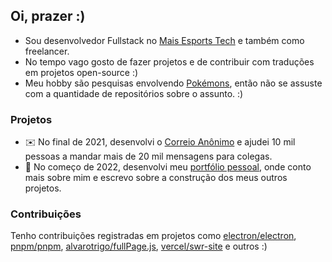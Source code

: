 ## Oi, prazer :)

- Sou desenvolvedor Fullstack no [Mais Esports Tech](https://github.com/maisesportstech) e também como freelancer.
- No tempo vago gosto de fazer projetos e de contribuir com traduções em projetos open-source :)
- Meu hobby são pesquisas envolvendo [Pokémons](https://github.com/guilherssousa/mew-machine), então não se assuste com a quantidade de repositórios sobre o assunto. :)

### Projetos
- ✉️ No final de 2021, desenvolvi o [Correio Anônimo](https://correioanonimo.com.br) e ajudei 10 mil pessoas a mandar mais de 20 mil mensagens para colegas.
- 🧑 No começo de 2022, desenvolvi meu [portfólio pessoal](https://guilherssousa.dev), onde conto mais sobre mim e escrevo sobre a construção dos meus outros projetos.

### Contribuições

Tenho contribuições registradas em projetos como [electron/electron](https://www.electronjs.org/pt), [pnpm/pnpm](https://pnpm.io/pt), [alvarotrigo/fullPage.js](https://github.com/alvarotrigo/fullPage.js), [vercel/swr-site](https://swr.vercel.app/pt-BR) e outros :)
